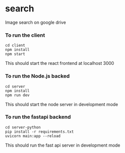 # search
Image search on google drive

### To run the client
    cd client
    npm install
    npm start
This should start the react frontend at localhost 3000

### To run the Node.js backed
    cd server
    npm install
    npm run dev
This should start the node server in development mode

### To run the fastapi backend
    cd server-python
    pip install -r requirements.txt
    uvicorn main:app --reload
This should run the fast api server in development mode



